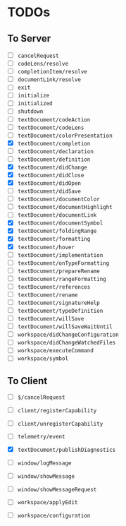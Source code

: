 # TODOs

## To Server

- [ ] `cancelRequest`
- [ ] `codeLens/resolve`
- [ ] `completionItem/resolve`
- [ ] `documentLink/resolve`
- [ ] `exit`
- [ ] `initialize`
- [ ] `initialized`
- [ ] `shutdown`
- [ ] `textDocument/codeAction`
- [ ] `textDocument/codeLens`
- [ ] `textDocument/colorPresentation`
- [x] `textDocument/completion`
- [ ] `textDocument/declaration`
- [ ] `textDocument/definition`
- [x] `textDocument/didChange`
- [x] `textDocument/didClose`
- [x] `textDocument/didOpen`
- [ ] `textDocument/didSave`
- [ ] `textDocument/documentColor`
- [ ] `textDocument/documentHighlight`
- [ ] `textDocument/documentLink`
- [x] `textDocument/documentSymbol`
- [x] `textDocument/foldingRange`
- [x] `textDocument/formatting`
- [x] `textDocument/hover`
- [ ] `textDocument/implementation`
- [ ] `textDocument/onTypeFormatting`
- [ ] `textDocument/prepareRename`
- [ ] `textDocument/rangeFormatting`
- [ ] `textDocument/references`
- [ ] `textDocument/rename`
- [ ] `textDocument/signatureHelp`
- [ ] `textDocument/typeDefinition`
- [ ] `textDocument/willSave`
- [ ] `textDocument/willSaveWaitUntil`
- [ ] `workspace/didChangeConfiguration`
- [ ] `workspace/didChangeWatchedFiles`
- [ ] `workspace/executeCommand`
- [ ] `workspace/symbol`

## To Client

- [ ] `$/cancelRequest`
- [ ] `client/registerCapability`
- [ ] `client/unregisterCapability`
- [ ] `telemetry/event`
- [x] `textDocument/publishDiagnostics`
- [ ] `window/logMessage`
- [ ] `window/showMessage`
- [ ] `window/showMessageRequest`
- [ ] `workspace/applyEdit`
- [ ] `workspace/configuration`


